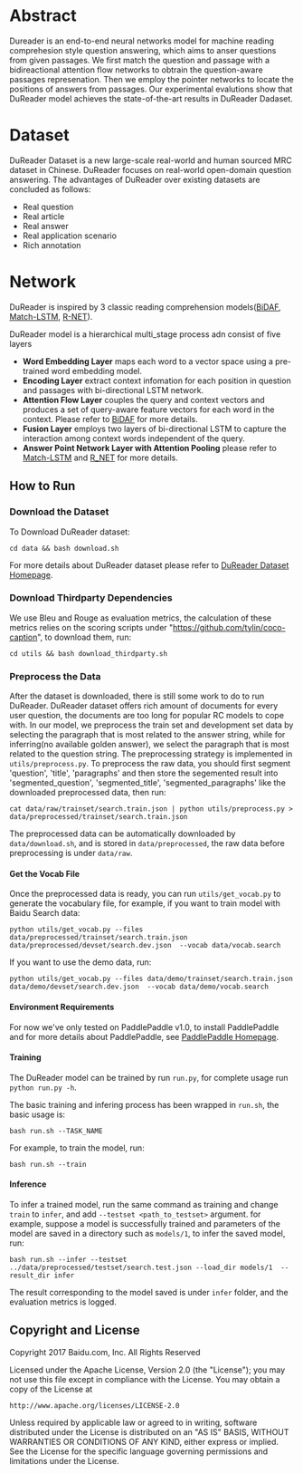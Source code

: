 # Abstract
Dureader is an end-to-end neural networks model for machine reading comprehesion style question answering, which aims to anser questions from given passages. We first match the question and passage with a bidireactional attention flow networks to obtrain the question-aware passages represenation. Then we employ the pointer networks to locate the positions of answers from passages. Our experimental evalutions show that DuReader model achieves the state-of-the-art results in DuReader Dadaset.
# Dataset
DuReader Dataset is a new large-scale real-world and human sourced MRC dataset in Chinese. DuReader focuses on real-world open-domain question answering. The advantages of DuReader over existing datasets are concluded as follows:
 - Real question
 - Real article
 - Real answer
 - Real application scenario
 - Rich annotation

# Network
DuReader is inspired by 3 classic reading comprehension models([BiDAF](https://arxiv.org/abs/1611.01603), [Match-LSTM](https://arxiv.org/abs/1608.07905), [R-NET](https://www.microsoft.com/en-us/research/wp-content/uploads/2017/05/r-net.pdf)).

DuReader model is a hierarchical multi_stage process adn consist of five layers

- **Word Embedding Layer** maps each word to a vector space using a pre-trained word embedding model.
- **Encoding Layer** extract context infomation for each position in question and passages with bi-directional LSTM network.
- **Attention Flow Layer** couples the query and context vectors and produces a set of query-aware feature vectors for each word in the context. Please refer to [BiDAF](https://arxiv.org/abs/1611.01603) for more details.
- **Fusion Layer** employs two layers of bi-directional LSTM to capture the interaction among context words independent of the query.
- **Answer Point Network Layer with Attention Pooling** please refer to [Match-LSTM](https://arxiv.org/abs/1608.07905) and [R_NET](https://www.microsoft.com/en-us/research/wp-content/uploads/2017/05/r-net.pdf) for more details.

## How to Run
### Download the Dataset
To Download DuReader dataset:
```
cd data && bash download.sh
```
For more details about DuReader dataset please refer to [DuReader Dataset Homepage](https://ai.baidu.com//broad/subordinate?dataset=dureader).

### Download Thirdparty Dependencies
We use Bleu and Rouge as evaluation metrics, the calculation of these metrics relies on the scoring scripts under "https://github.com/tylin/coco-caption", to download them, run:

```
cd utils && bash download_thirdparty.sh
```

### Preprocess the Data
After the dataset is downloaded, there is still some work to do to run DuReader. DuReader dataset offers rich amount of documents for every user question, the documents are too long for popular RC models to cope with. In our model, we preprocess the train set and development set data by selecting the paragraph that is most related to the answer string, while for inferring(no available golden answer), we select the paragraph that is most related to the question string. The preprocessing strategy is implemented in `utils/preprocess.py`. To preprocess the raw data, you should first segment 'question', 'title', 'paragraphs' and then store the segemented result into 'segmented_question', 'segmented_title', 'segmented_paragraphs' like the downloaded preprocessed data, then run:
```
cat data/raw/trainset/search.train.json | python utils/preprocess.py > data/preprocessed/trainset/search.train.json
```
The preprocessed data can be automatically downloaded by `data/download.sh`, and is stored in `data/preprocessed`, the raw data before preprocessing is under `data/raw`.

#### Get the Vocab File

Once the preprocessed data is ready, you can run `utils/get_vocab.py` to generate the vocabulary file, for example, if you want to train model with Baidu Search data:
```
python utils/get_vocab.py --files data/preprocessed/trainset/search.train.json data/preprocessed/devset/search.dev.json  --vocab data/vocab.search
```

If you want to use the demo data, run:
```
python utils/get_vocab.py --files data/demo/trainset/search.train.json data/demo/devset/search.dev.json  --vocab data/demo/vocab.search
```

#### Environment Requirements
For now we've only tested on PaddlePaddle v1.0, to install PaddlePaddle and for more details about PaddlePaddle, see [PaddlePaddle Homepage](http://paddlepaddle.org).

#### Training
The DuReader model can be trained by run `run.py`, for complete usage run `python run.py -h`.

The basic training and infering process has been wrapped in `run.sh`,  the basic usage is:
```
bash run.sh --TASK_NAME
```
For example, to train the model, run:
```
bash run.sh --train
```
#### Inference
To infer a trained model, run the same command as training and change `train` to `infer`,  and add `--testset <path_to_testset>` argument. for example, suppose a model is successfully trained and parameters of the model are saved in a directory such as `models/1`, to infer the saved model, run:
```
bash run.sh --infer --testset ../data/preprocessed/testset/search.test.json --load_dir models/1  --result_dir infer
```
The result corresponding to the model saved is under `infer` folder, and the evaluation metrics is logged.

## Copyright and License
Copyright 2017 Baidu.com, Inc. All Rights Reserved

Licensed under the Apache License, Version 2.0 (the "License");
you may not use this file except in compliance with the License.
You may obtain a copy of the License at

    http://www.apache.org/licenses/LICENSE-2.0

Unless required by applicable law or agreed to in writing, software
distributed under the License is distributed on an "AS IS" BASIS,
WITHOUT WARRANTIES OR CONDITIONS OF ANY KIND, either express or implied.
See the License for the specific language governing permissions and
limitations under the License.
